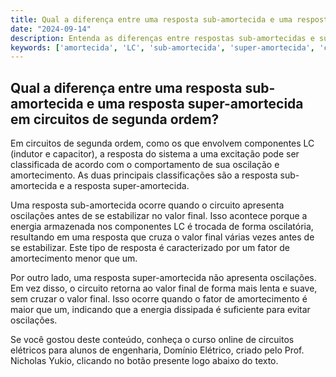 ```yaml
---
title: Qual a diferença entre uma resposta sub-amortecida e uma resposta super-amortecida em circuitos de segunda ordem?
date: "2024-09-14"
description: Entenda as diferenças entre respostas sub-amortecidas e super-amortecidas em circuitos de segunda ordem.
keywords: ['amortecida', 'LC', 'sub-amortecida', 'super-amortecida', 'circuitos de segunda ordem']
---
```


## Qual a diferença entre uma resposta sub-amortecida e uma resposta super-amortecida em circuitos de segunda ordem?

Em circuitos de segunda ordem, como os que envolvem componentes LC (indutor e capacitor), a resposta do sistema a uma excitação pode ser classificada de acordo com o comportamento de sua oscilação e amortecimento. As duas principais classificações são a resposta sub-amortecida e a resposta super-amortecida.

Uma resposta sub-amortecida ocorre quando o circuito apresenta oscilações antes de se estabilizar no valor final. Isso acontece porque a energia armazenada nos componentes LC é trocada de forma oscilatória, resultando em uma resposta que cruza o valor final várias vezes antes de se estabilizar. Este tipo de resposta é caracterizado por um fator de amortecimento menor que um.

Por outro lado, uma resposta super-amortecida não apresenta oscilações. Em vez disso, o circuito retorna ao valor final de forma mais lenta e suave, sem cruzar o valor final. Isso ocorre quando o fator de amortecimento é maior que um, indicando que a energia dissipada é suficiente para evitar oscilações.

Se você gostou deste conteúdo, conheça o curso online de circuitos elétricos para alunos de engenharia, Domínio Elétrico, criado pelo Prof. Nicholas Yukio, clicando no botão presente logo abaixo do texto.
